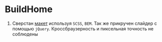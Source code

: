 # BuildHome

1. Сверстан [макет](/js_19-20/homework19_20.psd) используя `SCSS`, `BEM`. 
Так же прикручен слайдер с помощью `jQuery`. 
Кроссбраузерность и пиксельная точность не соблюдены
